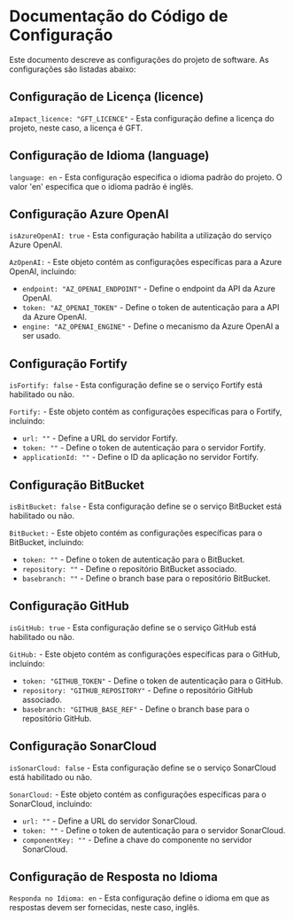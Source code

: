 # Documentação do Código de Configuração

Este documento descreve as configurações do projeto de software. As configurações são listadas abaixo:

## Configuração de Licença (licence)
`aImpact_licence: "GFT_LICENCE"` - Esta configuração define a licença do projeto, neste caso, a licença é GFT.

## Configuração de Idioma (language)
`language: en` - Esta configuração especifica o idioma padrão do projeto. O valor 'en' especifica que o idioma padrão é inglês.

## Configuração Azure OpenAI
`isAzureOpenAI: true` - Esta configuração habilita a utilização do serviço Azure OpenAI.

`AzOpenAI:` - Este objeto contém as configurações específicas para a Azure OpenAI, incluindo:
- `endpoint: "AZ_OPENAI_ENDPOINT"` - Define o endpoint da API da Azure OpenAI.
- `token: "AZ_OPENAI_TOKEN"` - Define o token de autenticação para a API da Azure OpenAI.
- `engine: "AZ_OPENAI_ENGINE"` - Define o mecanismo da Azure OpenAI a ser usado.

## Configuração Fortify
`isFortify: false` - Esta configuração define se o serviço Fortify está habilitado ou não.

`Fortify:` - Este objeto contém as configurações específicas para o Fortify, incluindo:
- `url: ""` - Define a URL do servidor Fortify.
- `token: ""` - Define o token de autenticação para o servidor Fortify.
- `applicationId: ""` - Define o ID da aplicação no servidor Fortify.

## Configuração BitBucket
`isBitBucket: false` - Esta configuração define se o serviço BitBucket está habilitado ou não.

`BitBucket:` - Este objeto contém as configurações específicas para o BitBucket, incluindo:
- `token: ""` - Define o token de autenticação para o BitBucket.
- `repository: ""` - Define o repositório BitBucket associado.
- `basebranch: ""` - Define o branch base para o repositório BitBucket.

## Configuração GitHub
`isGitHub: true` - Esta configuração define se o serviço GitHub está habilitado ou não.

`GitHub:` - Este objeto contém as configurações específicas para o GitHub, incluindo:
- `token: "GITHUB_TOKEN"` - Define o token de autenticação para o GitHub.
- `repository: "GITHUB_REPOSITORY"` - Define o repositório GitHub associado.
- `basebranch: "GITHUB_BASE_REF"` - Define o branch base para o repositório GitHub.

## Configuração SonarCloud
`isSonarCloud: false` - Esta configuração define se o serviço SonarCloud está habilitado ou não.

`SonarCloud:` - Este objeto contém as configurações específicas para o SonarCloud, incluindo:
- `url: ""` - Define a URL do servidor SonarCloud.
- `token: ""` - Define o token de autenticação para o servidor SonarCloud.
- `componentKey: ""` - Define a chave do componente no servidor SonarCloud.

## Configuração de Resposta no Idioma
`Responda no Idioma: en` - Esta configuração define o idioma em que as respostas devem ser fornecidas, neste caso, inglês.